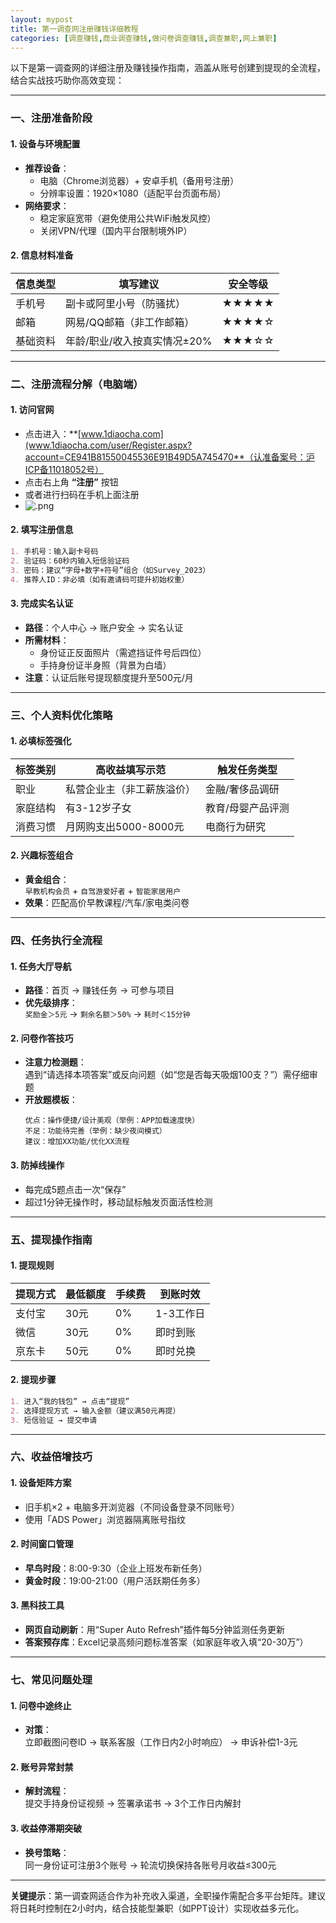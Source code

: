 ```yaml
---
layout: mypost
title: 第一调查网注册赚钱详细教程
categories: [调查赚钱,商业调查赚钱,做问卷调查赚钱,调查兼职,网上兼职]
---
```


以下是第一调查网的详细注册及赚钱操作指南，涵盖从账号创建到提现的全流程，结合实战技巧助你高效变现：

---

### **一、注册准备阶段**
#### **1. 设备与环境配置**
- **推荐设备**：  
  - 电脑（Chrome浏览器）+ 安卓手机（备用号注册）  
  - 分辨率设置：1920×1080（适配平台页面布局）  
- **网络要求**：  
  - 稳定家庭宽带（避免使用公共WiFi触发风控）  
  - 关闭VPN/代理（国内平台限制境外IP）  

#### **2. 信息材料准备**
| **信息类型** | **填写建议**                | **安全等级** |  
|--------------|-----------------------------|-------------|  
| 手机号       | 副卡或阿里小号（防骚扰）     | ★★★★★        |  
| 邮箱         | 网易/QQ邮箱（非工作邮箱）    | ★★★★☆        |  
| 基础资料     | 年龄/职业/收入按真实情况±20% | ★★★☆☆        |  

---

### **二、注册流程分解（电脑端）**
#### **1. 访问官网**
- 点击进入：**[www.1diaocha.com](www.1diaocha.com/user/Register.aspx?account=CE941B81550045536E91B49D5A745470**（认准备案号：沪ICP备11018052号）  
- 点击右上角 **“注册”** 按钮  
- 或者进行扫码在手机上面注册
- ![.png](https://s2.loli.net/2025/03/09/TMSOuGqZCzxyFYh.png)
#### **2. 填写注册信息**
```markdown
1. 手机号：输入副卡号码  
2. 验证码：60秒内输入短信验证码  
3. 密码：建议“字母+数字+符号”组合（如Survey_2023）  
4. 推荐人ID：非必填（如有邀请码可提升初始权重）  
```

#### **3. 完成实名认证**
- **路径**：个人中心 → 账户安全 → 实名认证  
- **所需材料**：  
  - 身份证正反面照片（需遮挡证件号后四位）  
  - 手持身份证半身照（背景为白墙）  
- **注意**：认证后账号提现额度提升至500元/月  

---

### **三、个人资料优化策略**
#### **1. 必填标签强化**
| **标签类别** | **高收益填写示范**          | **触发任务类型**      |  
|--------------|-----------------------------|---------------------|  
| 职业         | 私营企业主（非工薪族溢价）   | 金融/奢侈品调研       |  
| 家庭结构     | 有3-12岁子女                | 教育/母婴产品评测    |  
| 消费习惯     | 月网购支出5000-8000元       | 电商行为研究         |  

#### **2. 兴趣标签组合**
- **黄金组合**：  
  `早教机构会员` + `自驾游爱好者` + `智能家居用户`  
- **效果**：匹配高价早教课程/汽车/家电类问卷  

---

### **四、任务执行全流程**
#### **1. 任务大厅导航**
- **路径**：首页 → 赚钱任务 → 可参与项目  
- **优先级排序**：  
  `奖励金＞5元` → `剩余名额＞50%` → `耗时＜15分钟`  

#### **2. 问卷作答技巧**
- **注意力检测题**：  
  遇到“请选择本项答案”或反向问题（如“您是否每天吸烟100支？”）需仔细审题  
- **开放题模板**：  
  ```  
  优点：操作便捷/设计美观（举例：APP加载速度快）  
  不足：功能待完善（举例：缺少夜间模式）  
  建议：增加XX功能/优化XX流程  
  ```  

#### **3. 防掉线操作**
- 每完成5题点击一次“保存”  
- 超过1分钟无操作时，移动鼠标触发页面活性检测  

---

### **五、提现操作指南**
#### **1. 提现规则**
| **提现方式** | **最低额度** | **手续费** | **到账时效** |  
|--------------|--------------|------------|--------------|  
| 支付宝       | 30元         | 0%         | 1-3工作日     |  
| 微信         | 30元         | 0%         | 即时到账      |  
| 京东卡       | 50元         | 0%         | 即时兑换      |  

#### **2. 提现步骤**
```markdown
1. 进入“我的钱包” → 点击“提现”  
2. 选择提现方式 → 输入金额（建议满50元再提）  
3. 短信验证 → 提交申请  
```

---

### **六、收益倍增技巧**
#### **1. 设备矩阵方案**
- 旧手机×2 + 电脑多开浏览器（不同设备登录不同账号）  
- 使用「ADS Power」浏览器隔离账号指纹  

#### **2. 时间窗口管理**
- **早鸟时段**：8:00-9:30（企业上班发布新任务）  
- **黄金时段**：19:00-21:00（用户活跃期任务多）  

#### **3. 黑科技工具**
- **网页自动刷新**：用“Super Auto Refresh”插件每5分钟监测任务更新  
- **答案预存库**：Excel记录高频问题标准答案（如家庭年收入填“20-30万”）  

---

### **七、常见问题处理**
#### **1. 问卷中途终止**
- **对策**：  
  立即截图问卷ID → 联系客服（工作日内2小时响应） → 申诉补偿1-3元  

#### **2. 账号异常封禁**
- **解封流程**：  
  提交手持身份证视频 → 签署承诺书 → 3个工作日内解封  

#### **3. 收益停滞期突破**
- **换号策略**：  
  同一身份证可注册3个账号 → 轮流切换保持各账号月收益≤300元  

---

**关键提示**：第一调查网适合作为补充收入渠道，全职操作需配合多平台矩阵。建议将日耗时控制在2小时内，结合技能型兼职（如PPT设计）实现收益多元化。
